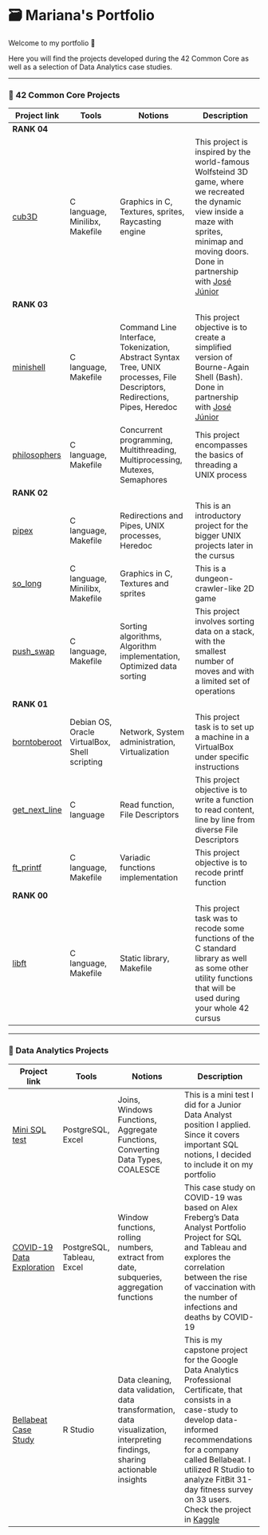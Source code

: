 # 🗃️ Mariana's Portfolio

Welcome to my portfolio 👋  

Here you will find the projects developed during the 42 Common Core as well as a selection of Data Analytics case studies.

---

### 🐤 42 Common Core Projects

|Project link | Tools | Notions | Description|
|---|---|---|---|
| **RANK 04** |
|[cub3D](https://github.com/marianaobmorais/cub3d)| C language, Minilibx, Makefile | Graphics in C, Textures, sprites, Raycasting engine | This project is inspired by the world-famous Wolfsteind 3D game, where we recreated the dynamic view inside a maze with sprites, minimap and moving doors. Done in partnership with [José Júnior](https://github.com/joseevilasio) | 
| **RANK 03** |
|[minishell](https://github.com/marianaobmorais/minishell)| C language, Makefile | Command Line Interface, Tokenization, Abstract Syntax Tree, UNIX processes, File Descriptors, Redirections, Pipes, Heredoc | This project objective is to create a simplified version of Bourne-Again Shell (Bash). Done in partnership with [José Júnior](https://github.com/joseevilasio) |
|[philosophers](https://github.com/marianaobmorais/philosophers)| C language, Makefile | Concurrent programming, Multithreading, Multiprocessing, Mutexes, Semaphores | This project encompasses the basics of threading a UNIX process |
| **RANK 02** |
|[pipex](https://github.com/marianaobmorais/pipex)| C language, Makefile | Redirections and Pipes, UNIX processes, Heredoc | This is an introductory project for the bigger UNIX projects later in the cursus |
|[so_long](https://github.com/marianaobmorais/so_long)| C language, Minilibx, Makefile | Graphics in C, Textures and sprites  | This is a dungeon-crawler-like 2D game |
|[push_swap](https://github.com/marianaobmorais/push_swap)| C language, Makefile | Sorting algorithms, Algorithm implementation, Optimized data sorting | This project involves sorting data on a stack, with the smallest number of moves and with a limited set of operations |
| **RANK 01** |
|[borntoberoot](https://github.com/marianaobmorais/borntoberoot)| Debian OS, Oracle VirtualBox, Shell scripting | Network, System administration, Virtualization | This project task is to set up a machine in a VirtualBox under specific instructions |
|[get_next_line](https://github.com/marianaobmorais/get_next_line)| C language | Read function, File Descriptors | This project objective is to write a function to read content, line by line from diverse File Descriptors |
|[ft_printf](https://github.com/marianaobmorais/ft_printf)| C language, Makefile | Variadic functions implementation | This project objective is to recode printf function |
| **RANK 00** |
|[libft](https://github.com/marianaobmorais/libft)| C language, Makefile | Static library, Makefile | This project task was to recode some functions of the C standard library as well as some other utility functions that will be used during your whole 42 cursus |

---

### 📓 Data Analytics Projects

|Project link | Tools | Notions | Description|
|---|---|---|---|
|[Mini SQL test](https://github.com/marianaobmorais/mini_sql_test)| PostgreSQL, Excel | Joins, Windows Functions, Aggregate Functions, Converting Data Types, COALESCE | This is a mini test I did for a Junior Data Analyst position I applied. Since it covers important SQL notions, I decided to include it on my portfolio |
|[COVID-19 Data Exploration](https://github.com/marianaobmorais/covid_data_exploration)| PostgreSQL, Tableau, Excel | Window functions, rolling numbers, extract from date, subqueries, aggregation functions | This case study on COVID-19 was based on Alex Freberg’s Data Analyst Portfolio Project for SQL and Tableau and explores the correlation between the rise of vaccination with the number of infections and deaths by COVID-19 |
|[Bellabeat Case Study](https://github.com/marianaobmorais/bellabeat_case_study)| R Studio | Data cleaning, data validation, data transformation, data visualization, interpreting findings, sharing actionable insights | This is my capstone project for the Google Data Analytics Professional Certificate, that consists in a case-study to develop data-informed recommendations for a company called Bellabeat. I utilized R Studio to analyze FitBit 31-day fitness survey on 33 users. Check the project in [Kaggle](https://www.kaggle.com/code/marianamorais/bellabeat-case-study-with-r)|



